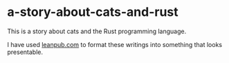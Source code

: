 a-story-about-cats-and-rust
===========================

This is a story about cats and the Rust programming language.

I have used [leanpub.com](https://www.leanpub.com/a-story-about-cats-and-rust "The Story") to format these writings into something that looks presentable.



